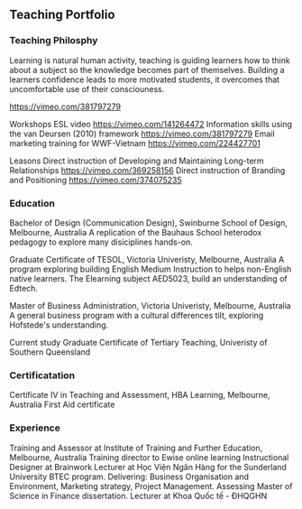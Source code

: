 ##  Teaching Portfolio


### Teaching Philosphy
Learning is natural human activity, teaching is guiding learners how to think about a subject so the knowledge becomes part of themselves. Building a learners confidence leads to more motivated students, it overcomes that uncomfortable use of their consciouness.

https://vimeo.com/381797279

Workshops
ESL video 
https://vimeo.com/141264472
Information skills using the van Deursen (2010) framework 
https://vimeo.com/381797279
Email marketing training for WWF-Vietnam 
https://vimeo.com/224427701

Leasons 
Direct instruction of Developing and Maintaining Long-term Relationships
https://vimeo.com/369258156
Direct instruction of Branding and Positioning
https://vimeo.com/374075235

### Education
Bachelor of Design (Communication Design), Swinburne School of Design, Melbourne, Australia
A replication of the Bauhaus School heterodox pedagogy to explore many disiciplines hands-on.

Graduate Certificate of TESOL, Victoria Univeristy, Melbourne, Australia
A program exploring building English Medium Instruction to helps non-English native learners. The Elearning subject AED5023, build an understanding of Edtech.

Master of Business Administration, Victoria Univeristy, Melbourne, Australia
A general business program with a cultural differences tilt, exploring Hofstede's understanding. 

Current study
Graduate Certificate of Tertiary Teaching, Univeristy of Southern Queensland

### Certificatation
Certificate IV in Teaching and Assessment, HBA Learning, Melbourne, Australia
First Aid certificate 

### Experience
Training and Assessor at Institute of Training and Further Education, Melbourne, Australia
Training director to Ewise online learning
Instructional Designer at Brainwork 
Lecturer at Học Viện Ngân Hàng for the Sunderland University BTEC program. 
 Delivering: Business Organisation and Environment, Marketing strategy, Project      Management. Assessing Master of Science in Finance dissertation.
Lecturer at Khoa Quốc tế - ĐHQGHN

